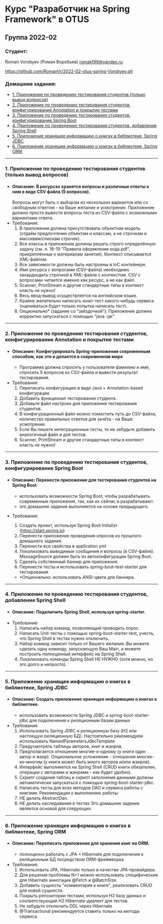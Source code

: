 # Курс "Разработчик на Spring Framework" в OTUS
## Группа 2022-02
### Студент:
Roman Vorobyev (Роман Воробьев)
romakf99@yandex.ru

https://github.com/RomanVr/2022-02-otus-spring-Vorobyev.git

### Домашние задания:
- [1. Приложение по проведению тестирования студентов (только вывод вопросов)](#1)
- [2. Приложение по проведению тестирования студентов, конфигурирование Annotation и покрытие тестами](#2)
- [3. Приложение по проведению тестирования студентов, конфигурирование Spring Boot](#3)
- [4. Приложение по проведению тестирования студентов, добавление Spring Shell](#4)
- [5. Приложение хранящее информацию о книгах в библиотеке, Spring JDBC](#5)
- [6. Приложение хранящее информацию о книгах в библиотеке, Spring ORM](#6)
---
### <a id="1" /> 1. Приложение по проведению тестирования студентов (только вывод вопросов)
- #### Описание: В ресурсах хранятся вопросы и различные ответы к ним в виде CSV файла (5 вопросов).
    Вопросы могут быть с выбором из нескольких вариантов или со свободным ответом - на Ваше желание и усмотрение.
    Приложение должно просто вывести вопросы теста из CSV-файла с возможными вариантами ответа.
- Требования:
  1. В приложении должна присутствовать объектная модель (отдаём предпочтение объектам и классам, а не строчкам и массивам/спискам строчек).
  2. Все классы в приложении должны решать строго определённую задачу (см. п. 18-19 "Правила оформления кода.pdf", прикреплённые к материалам занятия).
Контекст описывается XML-файлом.
  3. Все зависимости должны быть настроены в IoC контейнере.
  4. Имя ресурса с вопросами (CSV-файла) необходимо захардкодить строчкой в XML-файле с контекстом.
CSV с вопросами читается именно как ресурс, а не как файл.
  5. Scanner, PrintStream и другие стандартные типы в контекст класть не нужно!
  6. Весь ввод-вывод осуществляется на английском языке.
  7. Крайне желательно написать юнит-тест какого-нибудь сервиса (оцениваться будет только попытка написать тест).
  8. Опционально* (задание со "звёздочкой"): Приложение должно корректно запускаться с помощью "java -jar"
---
### <a id="2" /> 2. Приложение по проведению тестирования студентов, конфигурирование Annotation и покрытие тестами
- #### Описание: Конфигурировать Spring-приложения современным способом, как это и делается в современном мире
  - Программа должна спросить у пользователя фамилию и имя, спросить 5 вопросов из CSV-файла и вывести результат тестирования.
- Требования:
  1. Переписать конфигурацию в виде Java + Annotation-based конфигурации.
  2. Добавить функционал тестирования студента.
  3. Добавьте файл настроек для приложения тестирования студентов.
  4. В конфигурационный файл можно поместить путь до CSV-файла, количество правильных ответов для зачёта - на Ваше усмотрение.
  5. Если Вы пишете интеграционные тесты, то не забудьте добавить аналогичный файл и для тестов.
  6. Scanner, PrintStream и другие стандартные типы в контекст класть не нужно!
---
### <a id="3" /> 3. Приложение по проведению тестирования студентов, конфигурирование Spring Boot
- #### Описание: Перенести приложение для тестирования студентов на Spring Boot
  - использовать возможности Spring Boot, чтобы разрабатывать современные приложения, так, как их сейчас и
    разрабатывают.
  - это домашнее задание выполняется на основе предыдущего.
- Требования:
  1. Создать проект, используя Spring Boot Initializr (https://start.spring.io)
  2. Перенести приложение проведения опросов из прошлого домашнего задания.
  3. Перенести все свойства в application.yml
  4. Локализовать выводимые сообщения и вопросы (в CSV-файле). MessageSource должен быть из автоконфигурации Spring
     Boot.
  5. Сделать собственный баннер для приложения.
  6. Перенести тесты и использовать spring-boot-test-starter для тестирования

  - *Опционально: использовать ANSI-цвета для баннера.
---
### <a id="4" /> 4. Приложение по проведению тестирования студентов, добавление Spring Shell

- #### Описание: Подключить Spring Shell, используя spring-starter.
- Требования:
  1. Написать набор команд, позволяющий проводить опрос.
  2. Написать Unit-тесты с помощью spring-boot-starter-test, учесть, что Spring Shell в тестах нужно отключить.
  3. Набор команд зависит только от Вашего желания. Вы можете сделать одну команду, запускающую Ваш Main, а можете
     построить полноценный интерфейс на Spring Shell.
  4. Локализовать команды Spring Shell НЕ НУЖНО (хотя можно, но это долго и непросто).
---
### <a id="5" /> 5. Приложение хранящее информацию о книгах в библиотеке, Spring JDBC
- #### Описание: Создать приложение хранящее информацию о книгах в библиотеке.
  - использовать возможности Spring JDBC и spring-boot-starter-jdbc для подключения к реляционным базам данных
- Требования:
  1. Использовать Spring JDBC и реляционную базу (H2 или настоящую реляционную БД). Настоятельно рекомендуем
     использовать NamedParametersJdbcTemplate
  2. Предусмотреть таблицы авторов, книг и жанров.
  3. Предполагается отношение многие-к-одному (у книги один автор и жанр). Опциональное усложнение - отношения
     многие-ко-многим (у книги может быть много авторов и/или жанров).
  4. Интерфейс выполняется на Spring Shell (CRUD книги обязателен, операции с авторами и жанрами - как будет удобно).
  5. Скрипт создания таблиц и скрипт заполнения данными должны автоматически запускаться с помощью
     spring-boot-starter-jdbc.
  6. Написать тесты для всех методов DAO и сервиса работы с книгами. Рекомендации к выполнению работы:
  1. НЕ делать AbstractDao.
  2. НЕ делать наследования в тестах Это домашнее задание является основой для следующих.

---

### <a id="6" /> 6. Приложение хранящее информацию о книгах в библиотеке, Spring ORM

- #### Описание: Переписать приложение для хранения книг на ORM.
  - полноценно работать с JPA + Hibernate для подключения к реляционным БД посредством ORM-фреймворка
- Требования:
  1. Использовать JPA, Hibernate только в качестве JPA-провайдера.
  2. Для решения проблемы N+1 можно использовать специфические для Hibernate аннотации @Fetch и @BatchSize.
  3. Добавить сущность "комментария к книге", реализовать CRUD для новой сущности.
  4. Покрыть репозитории тестами, используя H2 базу данных и соответствующий H2 Hibernate-диалект для тестов.
  5. Не забудьте отключить DDL через Hibernate
  6. @Transactional рекомендуется ставить только на методы сервиса.
